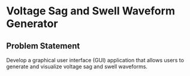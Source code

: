 # Voltage Sag and Swell Waveform Generator #
## Problem Statement ##
Develop a graphical user interface (GUI) application that allows users to generate and visualize voltage sag and swell waveforms.
